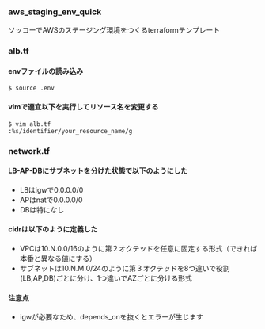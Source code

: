 ### aws_staging_env_quick
ソッコーでAWSのステージング環境をつくるterraformテンプレート

### alb.tf
#### envファイルの読み込み

```
$ source .env
```

#### vimで適宜以下を実行してリソース名を変更する

```
$ vim alb.tf
:%s/identifier/your_resource_name/g
```


### network.tf
#### LB-AP-DBにサブネットを分けた状態で以下のようにした
- LBはigwで0.0.0.0/0
- APはnatで0.0.0.0/0
- DBは特になし
#### cidrは以下のように定義した
- VPCは10.N.0.0/16のように第２オクテッドを任意に固定する形式（できれば本番と異なる値にする）
- サブネットは10.N.M.0/24のように第３オクテッドを8つ違いで役割(LB,AP,DB)ごとに分け、1つ違いでAZごとに分ける形式
#### 注意点
- igwが必要なため、depends_onを抜くとエラーが生じます
